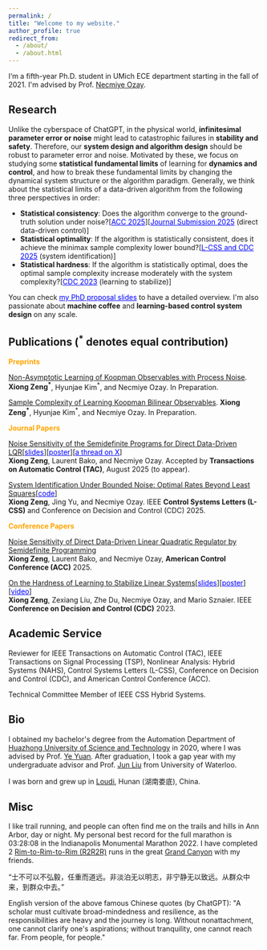 ```yaml
---
permalink: /
title: "Welcome to my website."
author_profile: true
redirect_from: 
  - /about/
  - /about.html
---
```


I‘m a fifth-year Ph.D. student in UMich ECE department starting in the fall of 2021. I'm advised by Prof. <a href="https://web.eecs.umich.edu/~necmiye/" target="_blank">Necmiye Ozay</a>. 

## Research

Unlike the cyberspace of ChatGPT, in the physical world, **infinitesimal parameter error or noise** might lead to catastrophic 
failures in **stability and safety**. Therefore, our **system design and algorithm design** should be robust to parameter error and noise. Motivated by these, we focus on studying some **statistical fundamental limits** of learning for **dynamics and control**, and how to break these fundamental limits by changing the dynamical system structure or the algorithm paradigm. Generally, we think about the statistical limits of a data-driven algorithm from the following three perspectives in order:
- **Statistical consistency**: Does the algorithm converge to the ground-truth solution under noise?[<a href="https://web.eecs.umich.edu/~necmiye/pubs/ZengBO_acc25.pdf" style="color: blue;" target="_blank">ACC 2025</a>][<a href="https://arxiv.org/abs/2412.19705" style="color: blue;" target="_blank">Journal Submission 2025</a> (direct data-driven control)]
- **Statistical optimality**: If the algorithm is statistically consistent, does it achieve the minimax sample complexity lower bound?[<a href="https://arxiv.org/abs/2503.16817" style="color: blue;" target="_blank">L-CSS and CDC 2025</a> (system identification)]
- **Statistical hardness**: If the algorithm is statistically optimal, does the optimal sample complexity increase moderately with the system complexity?[<a href="https://arxiv.org/abs/2311.11151" style="color: blue;" target="_blank">CDC 2023</a> (learning to stabilize)]
  
You can check <a href="https://github.com/zengxiong111/zengxiong.github.io/blob/master/files/phd_propsoal_Xiong_Zeng_part.pdf" style="color: blue;" target="_blank">my PhD proposal slides</a> to have a detailed overview. I'm also passionate about **machine coffee** and **learning-based control system design** on any scale.
&nbsp;
## Publications (<sup>*</sup> denotes equal contribution)

<span style="color:orange">**Preprints**</span>

 [Non-Asymptotic Learning of Koopman Observables with Process Noise](https://zengxiong111.github.io/zengxiong.github.io/). **Xiong Zeng<sup>*</sup>**, Hyunjae Kim<sup>*</sup>, and Necmiye Ozay. In Preparation.
 
 [Sample Complexity of Learning Koopman Bilinear Observables](https://zengxiong111.github.io/zengxiong.github.io/). **Xiong Zeng<sup>*</sup>**, Hyunjae Kim<sup>*</sup>, and Necmiye Ozay. In Preparation.


 <span style="color:orange">**Journal Papers**</span>

 [Noise Sensitivity of the Semidefinite Programs for Direct Data-Driven LQR](https://arxiv.org/abs/2412.19705)[<a href="https://github.com/zengxiong111/zengxiong.github.io/blob/master/files/slides_Noise%20Sensitivity%20of%20DDD%20LQR%20by%20Semidefinite%20Programming.pdf" style="color: blue;" target="_blank">slides</a>][<a href="https://github.com/zengxiong111/zengxiong.github.io/blob/master/files/Poster_Noise%20Sensitivity%20of%20DDD%20LQR%20by%20Semidefinite%20Programming.pdf" style="color: blue;" target="_blank">poster</a>][<a href="https://x.com/necozay/status/1885844662381879360" style="color: blue;" target="_blank">a thread on X</a>]<br> 
**Xiong Zeng**, Laurent Bako, and Necmiye Ozay. Accepted by **Transactions on Automatic Control (TAC)**, August 2025 (to appear).

 [System Identification Under Bounded Noise: Optimal Rates Beyond Least Squares](https://arxiv.org/abs/2503.16817)[<a href="https://github.com/jy-cds/Bounded-Noise-SysID-Minimax-Lowerbound" style="color: blue;" target="_blank">code</a>]<br>
**Xiong Zeng**, Jing Yu, and Necmiye Ozay. IEEE **Control Systems Letters (L-CSS)** and Conference on Decision and Control (CDC) 2025.


 <span style="color:orange">**Conference Papers**</span>

 
 [Noise Sensitivity of Direct Data-Driven Linear Quadratic Regulator by Semidefinite Programming](https://web.eecs.umich.edu/~necmiye/pubs/ZengBO_acc25.pdf)<br>
 **Xiong Zeng**, Laurent Bako, and Necmiye Ozay, **American Control Conference (ACC)** 2025.

 
 [On the Hardness of Learning to Stabilize Linear Systems](https://arxiv.org/abs/2311.11151)[<a href="https://github.com/zengxiong111/zengxiong.github.io/blob/master/files/hard_learn_stabilize_present.pdf" style="color: blue;" target="_blank">slides</a>][<a href="https://github.com/zengxiong111/zengxiong.github.io/blob/master/files/On%20The%20Hardness%20of%20Learning%20to%20Stabilize%20Linear%20Systems_Poster.pdf" style="color: blue;" target="_blank">poster</a>][<a href="https://www.youtube.com/watch?v=eP5KKam834w" style="color: blue;" target="_blank">video</a>]<br>
 **Xiong Zeng**, Zexiang Liu, Zhe Du, Necmiye Ozay, and Mario Sznaier. IEEE **Conference on Decision and Control (CDC)** 2023.
&nbsp;
## Academic Service

Reviewer for IEEE Transactions on Automatic Control (TAC), IEEE Transactions on Signal Processing (TSP), Nonlinear Analysis: Hybrid Systems (NAHS), Control Systems Letters (L-CSS), Conference on Decision and Control (CDC), and American Control Conference (ACC).

Technical Committee Member of IEEE CSS Hybrid Systems.
&nbsp;
## Bio

I obtained my bachelor's degree from the Automation Department of <a href="http://english.hust.edu.cn/" target="_blank">Huazhong University of Science and Technology</a> in 2020, where I was advised by Prof. <a href="http://yy311.github.io/" target="_blank">Ye Yuan</a>. After graduation, I took a gap year with my undergraduate advisor and Prof. <a href="https://uwaterloo.ca/applied-mathematics/profiles/jun-liu" target="_blank">Jun Liu</a> from University of Waterloo.

I was born and grew up in <a href="https://en.wikipedia.org/wiki/Loudi" target="_blank">Loudi</a>, Hunan (湖南娄底), China.
&nbsp;
## Misc

I like trail running, and people can often find me on the trails and hills in Ann Arbor, day or night. My personal best record for the full marathon is 03:28:08 in the Indianapolis Monumental Marathon 2022. I have completed 2 <a href="https://www.alltrails.com/explore/recording/rim2rim2rim--2" target="_blank">Rim-to-Rim-to-Rim (R2R2R)</a> runs in the great <a href="https://www.nps.gov/grca/planyourvisit/index.htm" target="_blank">Grand Canyon</a> with my friends. 

“士不可以不弘毅，任重而道远。非淡泊无以明志，非宁静无以致远。从群众中来，到群众中去。”

English version of the above famous Chinese quotes (by ChatGPT): "A scholar must cultivate broad-mindedness and resilience, as the responsibilities are heavy and the journey is long. Without nonattachment, one cannot clarify one's aspirations; without tranquility, one cannot reach far. From people, for people."
